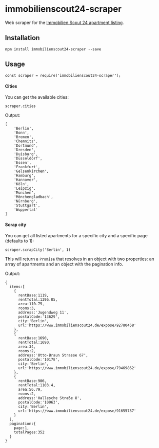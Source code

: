 # immobilienscout24-scraper
Web scraper for the [Immobilien Scout 24 apartment listing](https://www.immobilienscout24.de/).

## Installation
```
npm install immobilienscout24-scraper --save
```

## Usage

```
const scraper = require('immobilienscout24-scraper');
```

#### Cities
You can get the available cities:
```
scraper.cities
```

Output:
```
[
    'Berlin',
    'Bonn',
    'Bremen',
    'Chemnitz',
    'Dortmund',
    'Dresden',
    'Duisburg',
    'Düsseldorf',
    'Essen',
    'Frankfurt',
    'Gelsenkirchen',
    'Hamburg',
    'Hannover',
    'Köln',
    'Leipzig',
    'München',
    'Mönchengladbach',
    'Nürnberg',
    'Stuttgart',
    'Wuppertal'
]
```

#### Scrap city
You can get all listed apartments for a specific city and a specific page (defaults to 1):
```
scraper.scrapCity('Berlin', 1)
```
This will return a `Promise` that resolves in an object with two properties: an array of apartments
and an object with the pagination info.

Output:
```
{
  items:[
    {
      rentBase:1119,
      rentTotal:1396.05,
      area:110.75,
      rooms:3,
      address:'Jugendweg 11',
      postalCode:'13629',
      city:'Berlin',
      url:'https://www.immobilienscout24.de/expose/92780458'
    },
    {
      rentBase:1690,
      rentTotal:1690,
      area:34,
      rooms:2,
      address:'Otto-Braun Strasse 67',
      postalCode:'10178',
      city:'Berlin',
      url:'https://www.immobilienscout24.de/expose/79469862'
    },
    {
      rentBase:906,
      rentTotal:1103.4,
      area:56.79,
      rooms:2,
      address:'Hallesche Straße 8',
      postalCode:'10963',
      city:'Berlin',
      url:'https://www.immobilienscout24.de/expose/91655737'
    }
  ],
  pagination:{
    page:1,
    totalPages:352
  }
}
```
